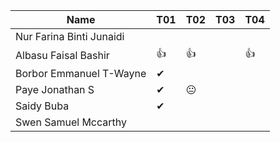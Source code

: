 |Name                              |T01 |T02 |T03 |T04 |
|----------------------------------|----|----|----|----|
|Nur Farina Binti Junaidi          |    |    |    |    |
|Albasu Faisal Bashir              | 👍 | 👍 |   | 👍 |
|Borbor Emmanuel T-Wayne           | ✔ |    |     |   |
|Paye Jonathan S                   | ✔ | 😐  |   |    |
|Saidy Buba                        | ✔ |    |    |    |
|Swen Samuel Mccarthy              |    |    |    |    |
